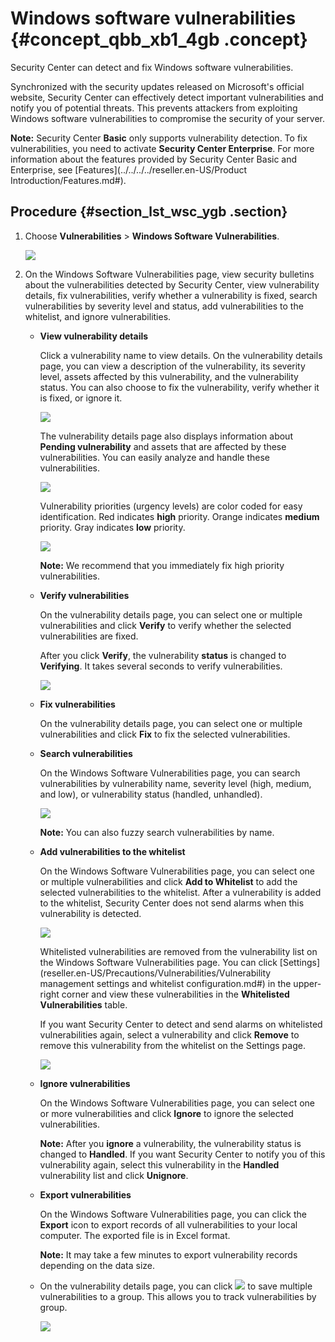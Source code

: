 # Windows software vulnerabilities {#concept_qbb_xb1_4gb .concept}

Security Center can detect and fix Windows software vulnerabilities.

Synchronized with the security updates released on Microsoft's official website, Security Center can effectively detect important vulnerabilities and notify you of potential threats. This prevents attackers from exploiting Windows software vulnerabilities to compromise the security of your server.

**Note:** Security Center **Basic** only supports vulnerability detection. To fix vulnerabilities, you need to activate **Security Center Enterprise**. For more information about the features provided by Security Center Basic and Enterprise, see [Features](../../../../reseller.en-US/Product Introduction/Features.md#).

## Procedure {#section_lst_wsc_ygb .section}

1.  Choose **Vulnerabilities** \> **Windows Software Vulnerabilities**.

    ![](http://static-aliyun-doc.oss-cn-hangzhou.aliyuncs.com/assets/img/118684/156775863139812_en-US.png)

2.  On the Windows Software Vulnerabilities page, view security bulletins about the vulnerabilities detected by Security Center, view vulnerability details, fix vulnerabilities, verify whether a vulnerability is fixed, search vulnerabilities by severity level and status, add vulnerabilities to the whitelist, and ignore vulnerabilities.
    -   **View vulnerability details** 

        Click a vulnerability name to view details. On the vulnerability details page, you can view a description of the vulnerability, its severity level, assets affected by this vulnerability, and the vulnerability status. You can also choose to fix the vulnerability, verify whether it is fixed, or ignore it.

        ![](http://static-aliyun-doc.oss-cn-hangzhou.aliyuncs.com/assets/img/118684/156775863139813_en-US.png)

        The vulnerability details page also displays information about **Pending vulnerability** and assets that are affected by these vulnerabilities. You can easily analyze and handle these vulnerabilities.

        ![](http://static-aliyun-doc.oss-cn-hangzhou.aliyuncs.com/assets/img/118684/156775863139815_en-US.png)

        Vulnerability priorities \(urgency levels\) are color coded for easy identification. Red indicates **high** priority. Orange indicates **medium** priority. Gray indicates **low** priority.

        ![](http://static-aliyun-doc.oss-cn-hangzhou.aliyuncs.com/assets/img/118684/156775863139814_en-US.png)

        **Note:** We recommend that you immediately fix high priority vulnerabilities.

    -   **Verify vulnerabilities** 

        On the vulnerability details page, you can select one or multiple vulnerabilities and click **Verify** to verify whether the selected vulnerabilities are fixed.

        After you click **Verify**, the vulnerability **status** is changed to **Verifying**. It takes several seconds to verify vulnerabilities.

        ![](http://static-aliyun-doc.oss-cn-hangzhou.aliyuncs.com/assets/img/118684/156775863139816_en-US.png)

    -   **Fix vulnerabilities** 

        On the vulnerability details page, you can select one or multiple vulnerabilities and click **Fix** to fix the selected vulnerabilities.

    -   **Search vulnerabilities** 

        On the Windows Software Vulnerabilities page, you can search vulnerabilities by vulnerability name, severity level \(high, medium, and low\), or vulnerability status \(handled, unhandled\).

        ![](http://static-aliyun-doc.oss-cn-hangzhou.aliyuncs.com/assets/img/118684/156775863139817_en-US.png)

        **Note:** You can also fuzzy search vulnerabilities by name.

    -   **Add vulnerabilities to the whitelist** 

        On the Windows Software Vulnerabilities page, you can select one or multiple vulnerabilities and click **Add to Whitelist** to add the selected vulnerabilities to the whitelist. After a vulnerability is added to the whitelist, Security Center does not send alarms when this vulnerability is detected.

        ![](http://static-aliyun-doc.oss-cn-hangzhou.aliyuncs.com/assets/img/118684/156775863239818_en-US.png)

        Whitelisted vulnerabilities are removed from the vulnerability list on the Windows Software Vulnerabilities page. You can click [Settings](reseller.en-US/Precautions/Vulnerabilities/Vulnerability management settings and whitelist configuration.md#) in the upper-right corner and view these vulnerabilities in the **Whitelisted Vulnerabilities** table.

        If you want Security Center to detect and send alarms on whitelisted vulnerabilities again, select a vulnerability and click **Remove** to remove this vulnerability from the whitelist on the Settings page.

        ![](http://static-aliyun-doc.oss-cn-hangzhou.aliyuncs.com/assets/img/118684/156775863239827_en-US.png)

    -   **Ignore vulnerabilities** 

        On the Windows Software Vulnerabilities page, you can select one or more vulnerabilities and click **Ignore** to ignore the selected vulnerabilities.

        **Note:** After you **ignore** a vulnerability, the vulnerability status is changed to **Handled**. If you want Security Center to notify you of this vulnerability again, select this vulnerability in the **Handled** vulnerability list and click **Unignore**.

    -   **Export vulnerabilities** 

        On the Windows Software Vulnerabilities page, you can click the **Export** icon to export records of all vulnerabilities to your local computer. The exported file is in Excel format.

        **Note:** It may take a few minutes to export vulnerability records depending on the data size.

    -   On the vulnerability details page, you can click ![](http://static-aliyun-doc.oss-cn-hangzhou.aliyuncs.com/assets/img/118684/156775863239821_en-US.png) to save multiple vulnerabilities to a group. This allows you to track vulnerabilities by group.

        ![](http://static-aliyun-doc.oss-cn-hangzhou.aliyuncs.com/assets/img/118684/156775863239820_en-US.png)


